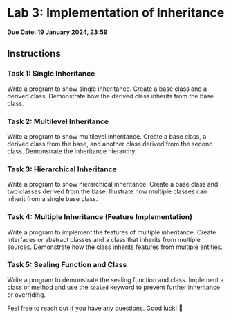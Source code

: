 # Lab 3: Implementation of Inheritance

**Due Date: 19 January 2024, 23:59**

## Instructions

### Task 1: Single Inheritance
Write a program to show single inheritance. Create a base class and a derived class. Demonstrate how the derived class inherits from the base class.

### Task 2: Multilevel Inheritance
Write a program to show multilevel inheritance. Create a base class, a derived class from the base, and another class derived from the second class. Demonstrate the inheritance hierarchy.

### Task 3: Hierarchical Inheritance
Write a program to show hierarchical inheritance. Create a base class and two classes derived from the base. Illustrate how multiple classes can inherit from a single base class.

### Task 4: Multiple Inheritance (Feature Implementation)
Write a program to implement the features of multiple inheritance. Create interfaces or abstract classes and a class that inherits from multiple sources. Demonstrate how the class inherits features from multiple entities.

### Task 5: Sealing Function and Class
Write a program to demonstrate the sealing function and class. Implement a class or method and use the `sealed` keyword to prevent further inheritance or overriding.


Feel free to reach out if you have any questions. Good luck! 🚀